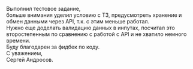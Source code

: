 
Выполнил тестовое задание, </br>
больше внимания уделил условию с ТЗ, предусмотреть хранение и обмен данными через API, т.к. с этим меньше работал.</br>
Нужно еще доделать валидацию данных в инпутах, посчитал это второстепенным по сравнению с работой с API и не хватило немного времени.</br>
Буду благодарен за фидбек по коду.</br>
С уважением,</br>
Сергей Андросов.

